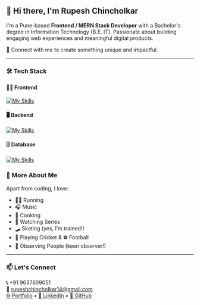 ## 👋 Hi there, I'm Rupesh Chincholkar

I'm a Pune-based **Frontend / MERN Stack Developer** with a Bachelor's degree in Information Technology (B.E. IT). Passionate about building engaging web experiences and meaningful digital products.

🔗 Connect with me to create something unique and impactful.

---

### 🛠️ Tech Stack

#### 👨‍🎨 Frontend  
[![My Skills](https://skillicons.dev/icons?i=html,css,js,react,nextjs,tailwind)](https://skillicons.dev)

#### 🖥️ Backend  
[![My Skills](https://skillicons.dev/icons?i=nodejs,express,pug)](https://skillicons.dev)

#### 🗄️ Database  
[![My Skills](https://skillicons.dev/icons?i=mongodb,mysql)](https://skillicons.dev)

### 💬 More About Me

Apart from coding, I love:
- 🏃‍♂️ Running  
- 🎧 Music  
- 🍳 Cooking  
- 🎥 Watching Series  
- 🛹 Skating (yes, I’m trained!)  
- 🏏 Playing Cricket & ⚽ Football  
- 👀 Observing People (keen observer!)

---

### 📫 Let's Connect

**📞** +91 9637609051  
**📧** rupeshchincholkar14@gmail.com  
[🌐 Portfolio](https://r1414a.github.io/portfolio-website/) • [💼 LinkedIn](https://www.linkedin.com/in/rupesh-chincholkar-08bb7612b/) • [🐙 GitHub](https://github.com/r1414a)

